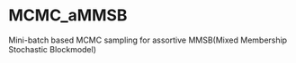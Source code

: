 MCMC_aMMSB
==========

Mini-batch based MCMC sampling for assortive MMSB(Mixed Membership Stochastic Blockmodel)
